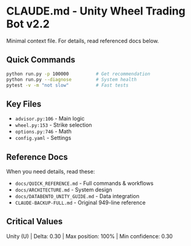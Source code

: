 # CLAUDE.md - Unity Wheel Trading Bot v2.2

Minimal context file. For details, read referenced docs below.

## Quick Commands
```bash
python run.py -p 100000          # Get recommendation
python run.py --diagnose         # System health
pytest -v -m "not slow"          # Fast tests
```

## Key Files
- `advisor.py:106` - Main logic
- `wheel.py:153` - Strike selection
- `options.py:746` - Math
- `config.yaml` - Settings

## Reference Docs
When you need details, read these:
- `docs/QUICK_REFERENCE.md` - Full commands & workflows
- `docs/ARCHITECTURE.md` - System design
- `docs/DATABENTO_UNITY_GUIDE.md` - Data integration
- `CLAUDE-BACKUP-FULL.md` - Original 949-line reference

## Critical Values
Unity (U) | Delta: 0.30 | Max position: 100% | Min confidence: 0.30
